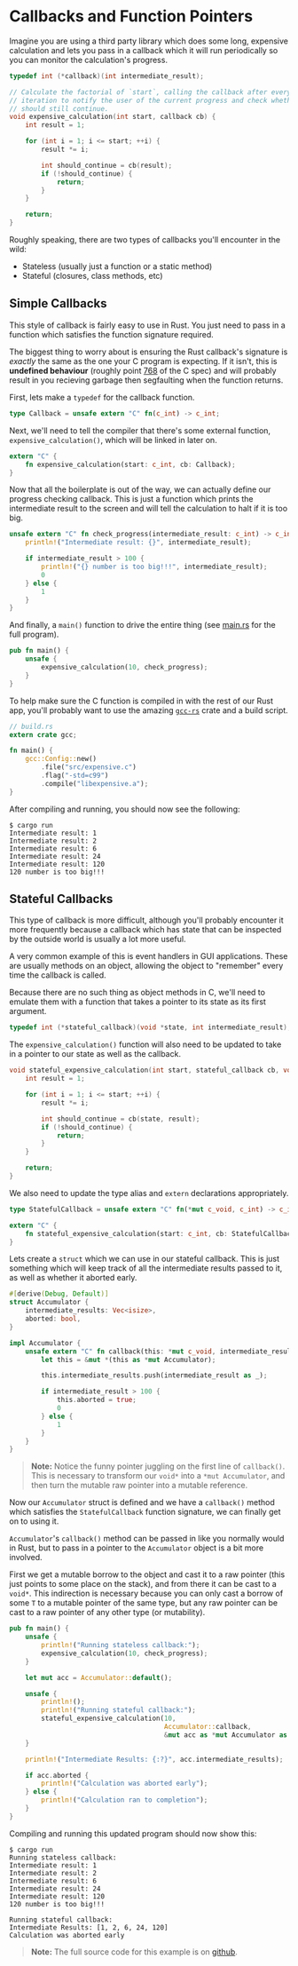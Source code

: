 # Callbacks and Function Pointers


Imagine you are using a third party library which does some long, expensive
calculation and lets you pass in a callback which it will run periodically so
you can monitor the calculation's progress.

```C
typedef int (*callback)(int intermediate_result);

// Calculate the factorial of `start`, calling the callback after every
// iteration to notify the user of the current progress and check whether we
// should still continue.
void expensive_calculation(int start, callback cb) {
    int result = 1;

    for (int i = 1; i <= start; ++i) {
        result *= i;

        int should_continue = cb(result);
        if (!should_continue) {
            return;
        }
    }

    return;
}
```

Roughly speaking, there are two types of callbacks you'll encounter in the
wild:

- Stateless (usually just a function or a static method)
- Stateful (closures, class methods, etc)


## Simple Callbacks

This style of callback is fairly easy to use in Rust. You just need to pass in
a function which satisfies the function signature required.

The biggest thing to worry about is ensuring the Rust callback's signature is
*exactly* the same as the one your C program is expecting. If it isn't, this is
**undefined behaviour** (roughly point [768] of the C spec) and will probably
result in you recieving garbage then segfaulting when the function returns.

First, lets make a `typedef` for the callback function.

```rust
type Callback = unsafe extern "C" fn(c_int) -> c_int;
```

Next, we'll need to tell the compiler that there's some external function,
`expensive_calculation()`, which will be linked in later on.

```rust
extern "C" {
    fn expensive_calculation(start: c_int, cb: Callback);
}
```

Now that all the boilerplate is out of the way, we can actually define our
progress checking callback. This is just a function which prints the
intermediate result to the screen and will tell the calculation to halt if it
is too big.

```rust
unsafe extern "C" fn check_progress(intermediate_result: c_int) -> c_int {
    println!("Intermediate result: {}", intermediate_result);

    if intermediate_result > 100 {
        println!("{} number is too big!!!", intermediate_result);
        0
    } else {
        1
    }
}

```

And finally, a `main()` function to drive the entire thing (see [main.rs] for
the full program).

```rust
pub fn main() {
    unsafe {
        expensive_calculation(10, check_progress);
    }
}
```

To help make sure the C function is compiled in with the rest of our Rust app,
you'll probably want to use the amazing [`gcc-rs`][gcc] crate and a build
script.

```rust
// build.rs
extern crate gcc;

fn main() {
    gcc::Config::new()
        .file("src/expensive.c")
        .flag("-std=c99")
        .compile("libexpensive.a");
}
```

After compiling and running, you should now see the following:

```
$ cargo run
Intermediate result: 1
Intermediate result: 2
Intermediate result: 6
Intermediate result: 24
Intermediate result: 120
120 number is too big!!!
```

## Stateful Callbacks

This type of callback is more difficult, although you'll probably encounter it
more frequently because a callback which has state that can be inspected by the
outside world is usually a lot more useful.

A very common example of this is event handlers in GUI applications. These are
usually methods on an object, allowing the object to "remember" every time the
callback is called.

Because there are no such thing as object methods in C, we'll need to emulate
them with a function that takes a pointer to its state as its first argument.

```C
typedef int (*stateful_callback)(void *state, int intermediate_result);
```

The `expensive_calculation()` function will also need to be updated to take in
a pointer to our state as well as the callback.

```C
void stateful_expensive_calculation(int start, stateful_callback cb, void *state) {
    int result = 1;

    for (int i = 1; i <= start; ++i) {
        result *= i;

        int should_continue = cb(state, result);
        if (!should_continue) {
            return;
        }
    }

    return;
}
```


We also need to update the type alias and `extern` declarations appropriately.

```rust
type StatefulCallback = unsafe extern "C" fn(*mut c_void, c_int) -> c_int;

extern "C" {
    fn stateful_expensive_calculation(start: c_int, cb: StatefulCallback, state: *mut c_void);
}
```

Lets create a `struct` which we can use in our stateful callback. This is just
something which will keep track of all the intermediate results passed to it,
as well as whether it aborted early.


```rust
#[derive(Debug, Default)]
struct Accumulator {
    intermediate_results: Vec<isize>,
    aborted: bool,
}

impl Accumulator {
    unsafe extern "C" fn callback(this: *mut c_void, intermediate_result: c_int) -> c_int {
        let this = &mut *(this as *mut Accumulator);

        this.intermediate_results.push(intermediate_result as _);

        if intermediate_result > 100 {
            this.aborted = true;
            0
        } else {
            1
        }
    }
}
```

> **Note:** Notice the funny pointer juggling on the first line of
> `callback()`. This is necessary to transform our `void*` into a
> `*mut Accumulator`, and then turn the mutable raw pointer into a mutable
> reference.

Now our `Accumulator` struct is defined and we have a `callback()` method which
satisfies the `StatefulCallback` function signature, we can finally get on to
using it.

`Accumulator`'s `callback()` method can be passed in like you normally would in
Rust, but to pass in a pointer to the `Accumulator` object is a bit more
involved.

First we get a mutable borrow to the object and cast it to a raw pointer (this
just points to some place on the stack), and from there it can be cast to a
`void*`. This indirection is necessary because you can only cast a borrow of
some `T` to a mutable pointer of the same type, but any raw pointer can be cast
to a raw pointer of any other type (or mutability).

```rust
pub fn main() {
    unsafe {
        println!("Running stateless callback:");
        expensive_calculation(10, check_progress);
    }

    let mut acc = Accumulator::default();

    unsafe {
        println!();
        println!("Running stateful callback:");
        stateful_expensive_calculation(10,
                                       Accumulator::callback,
                                       &mut acc as *mut Accumulator as *mut c_void);
    }

    println!("Intermediate Results: {:?}", acc.intermediate_results);

    if acc.aborted {
        println!("Calculation was aborted early");
    } else {
        println!("Calculation ran to completion");
    }
}
```

Compiling and running this updated program should now show this:

```
$ cargo run
Running stateless callback:
Intermediate result: 1
Intermediate result: 2
Intermediate result: 6
Intermediate result: 24
Intermediate result: 120
120 number is too big!!!

Running stateful callback:
Intermediate Results: [1, 2, 6, 24, 120]
Calculation was aborted early
```

> **Note:** The full source code for this example is on [github][gh].

[768]: http://c0x.coding-guidelines.com/6.3.2.3.html
[main.rs]: ./callbacks/app/src/main.rs
[gcc]: https://docs.rs/gcc/0.3.45/gcc/
[gh]: https://github.com/Michael-F-Bryan/rust-ffi-guide/tree/master/src/callbacks/app
